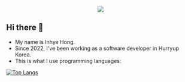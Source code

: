 <div id="header" align="center">
  <img src="https://capsule-render.vercel.app/api?type=shark&height=300&color=gradient&section=header&reversal=false&fontAlign=35&animation=twinkling&textBg=false&fontSize=65&strokeWidth=2&fontColor=FFFFFF&stroke=3a00a2"/>
</div>

## Hi there 👋

- My name is Inhye Hong.
- Since 2022, I've been working as a software developer in Hurryup Korea.
- This is what I use programming languages:

[![Top Langs](https://github-readme-stats.vercel.app/api/top-langs/?username=sophia9999)](https://github.com/anuraghazra/github-readme-stats)

<!--
**sophia9999/sophia9999** is a ✨ _special_ ✨ repository because its `README.md` (this file) appears on your GitHub profile.

Here are some ideas to get you started:

- 🔭 I’m currently working on ...
- 🌱 I’m currently learning ...
- 👯 I’m looking to collaborate on ...
- 🤔 I’m looking for help with ...
- 💬 Ask me about ...
- 📫 How to reach me: ...
- 😄 Pronouns: ...
- ⚡ Fun fact: ...
-->

